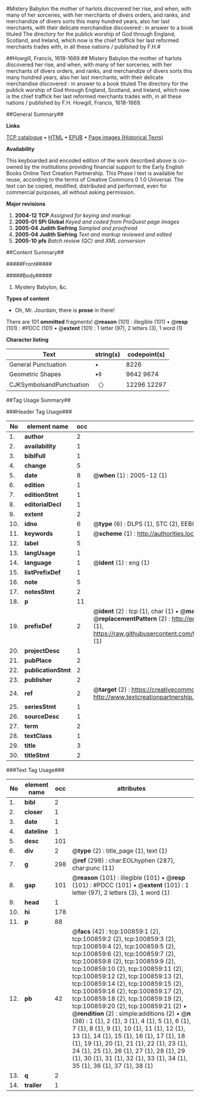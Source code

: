 #Mistery Babylon the mother of harlots discovered her rise, and when, with many of her sorceries, with her merchants of divers orders, and ranks, and merchandize of divers sorts this many hundred years, also her last merchants, with their delicate merchandise discovered : in answer to a book tituled The directory for the publick worship of God through England, Scotland, and Ireland, which now is the chief traffick her last reformed merchants trades with, in all these nations / published by F.H.#

##Howgill, Francis, 1618-1669.##
Mistery Babylon the mother of harlots discovered her rise, and when, with many of her sorceries, with her merchants of divers orders, and ranks, and merchandize of divers sorts this many hundred years, also her last merchants, with their delicate merchandise discovered : in answer to a book tituled The directory for the publick worship of God through England, Scotland, and Ireland, which now is the chief traffick her last reformed merchants trades with, in all these nations / published by F.H.
Howgill, Francis, 1618-1669.

##General Summary##

**Links**

[TCP catalogue](http://www.ota.ox.ac.uk/tcp/)  • 
[HTML](http://tei.it.ox.ac.uk/tcp/Texts-HTML/free/A44/A44800.html)  • 
[EPUB](http://tei.it.ox.ac.uk/tcp/Texts-EPUB/free/A44/A44800.epub) • 
[Page images (Historical Texts)](https://data.historicaltexts.jisc.ac.uk/view?pubId=eebo-13623414e&pageId=eebo-13623414e-100859-1)

**Availability**

This keyboarded and encoded edition of the
	       work described above is co-owned by the institutions
	       providing financial support to the Early English Books
	       Online Text Creation Partnership. This Phase I text is
	       available for reuse, according to the terms of Creative
	       Commons 0 1.0 Universal. The text can be copied,
	       modified, distributed and performed, even for
	       commercial purposes, all without asking permission.

**Major revisions**

1. __2004-12__ __TCP__ *Assigned for keying and markup*
1. __2005-01__ __SPi Global__ *Keyed and coded from ProQuest page images*
1. __2005-04__ __Judith Siefring__ *Sampled and proofread*
1. __2005-04__ __Judith Siefring__ *Text and markup reviewed and edited*
1. __2005-10__ __pfs__ *Batch review (QC) and XML conversion*

##Content Summary##

#####Front#####

#####Body#####

1. Mystery Babylon, &c.

**Types of content**

  * Oh, Mr. Jourdain, there is **prose** in there!

There are 101 **ommitted** fragments! 
 @__reason__ (101) : illegible (101)  •  @__resp__ (101) : #PDCC (101)  •  @__extent__ (101) : 1 letter (97), 2 letters (3), 1 word (1)

**Character listing**


|Text|string(s)|codepoint(s)|
|---|---|---|
|General Punctuation|•|8226|
|Geometric Shapes|▪◊|9642 9674|
|CJKSymbolsandPunctuation|〈〉|12296 12297|

##Tag Usage Summary##

###Header Tag Usage###

|No|element name|occ|attributes|
|---|---|---|---|
|1.|__author__|2||
|2.|__availability__|1||
|3.|__biblFull__|1||
|4.|__change__|5||
|5.|__date__|8| @__when__ (1) : 2005-12 (1)|
|6.|__edition__|1||
|7.|__editionStmt__|1||
|8.|__editorialDecl__|1||
|9.|__extent__|2||
|10.|__idno__|6| @__type__ (6) : DLPS (1), STC (2), EEBO-CITATION (1), OCLC (1), VID (1)|
|11.|__keywords__|1| @__scheme__ (1) : http://authorities.loc.gov/ (1)|
|12.|__label__|5||
|13.|__langUsage__|1||
|14.|__language__|1| @__ident__ (1) : eng (1)|
|15.|__listPrefixDef__|1||
|16.|__note__|5||
|17.|__notesStmt__|2||
|18.|__p__|11||
|19.|__prefixDef__|2| @__ident__ (2) : tcp (1), char (1)  •  @__matchPattern__ (2) : ([0-9\-]+):([0-9IVX]+) (1), (.+) (1)  •  @__replacementPattern__ (2) : http://eebo.chadwyck.com/downloadtiff?vid=$1&page=$2 (1), https://raw.githubusercontent.com/textcreationpartnership/Texts/master/tcpchars.xml#$1 (1)|
|20.|__projectDesc__|1||
|21.|__pubPlace__|2||
|22.|__publicationStmt__|2||
|23.|__publisher__|2||
|24.|__ref__|2| @__target__ (2) : https://creativecommons.org/publicdomain/zero/1.0/ (1), http://www.textcreationpartnership.org/docs/. (1)|
|25.|__seriesStmt__|1||
|26.|__sourceDesc__|1||
|27.|__term__|2||
|28.|__textClass__|1||
|29.|__title__|3||
|30.|__titleStmt__|2||


###Text Tag Usage###

|No|element name|occ|attributes|
|---|---|---|---|
|1.|__bibl__|2||
|2.|__closer__|1||
|3.|__date__|1||
|4.|__dateline__|1||
|5.|__desc__|101||
|6.|__div__|2| @__type__ (2) : title_page (1), text (1)|
|7.|__g__|298| @__ref__ (298) : char:EOLhyphen (287), char:punc (11)|
|8.|__gap__|101| @__reason__ (101) : illegible (101)  •  @__resp__ (101) : #PDCC (101)  •  @__extent__ (101) : 1 letter (97), 2 letters (3), 1 word (1)|
|9.|__head__|1||
|10.|__hi__|178||
|11.|__p__|88||
|12.|__pb__|42| @__facs__ (42) : tcp:100859:1 (2), tcp:100859:2 (2), tcp:100859:3 (2), tcp:100859:4 (2), tcp:100859:5 (2), tcp:100859:6 (2), tcp:100859:7 (2), tcp:100859:8 (2), tcp:100859:9 (2), tcp:100859:10 (2), tcp:100859:11 (2), tcp:100859:12 (2), tcp:100859:13 (2), tcp:100859:14 (2), tcp:100859:15 (2), tcp:100859:16 (2), tcp:100859:17 (2), tcp:100859:18 (2), tcp:100859:19 (2), tcp:100859:20 (2), tcp:100859:21 (2)  •  @__rendition__ (2) : simple:additions (2)  •  @__n__ (38) : 1 (1), 2 (1), 3 (1), 4 (1), 5 (1), 6 (1), 7 (1), 8 (1), 9 (1), 10 (1), 11 (1), 12 (1), 13 (1), 14 (1), 15 (1), 16 (1), 17 (1), 18 (1), 19 (1), 20 (1), 21 (1), 22 (1), 23 (1), 24 (1), 25 (1), 26 (1), 27 (1), 28 (1), 29 (1), 30 (1), 31 (1), 32 (1), 33 (1), 34 (1), 35 (1), 36 (1), 37 (1), 38 (1)|
|13.|__q__|2||
|14.|__trailer__|1||
